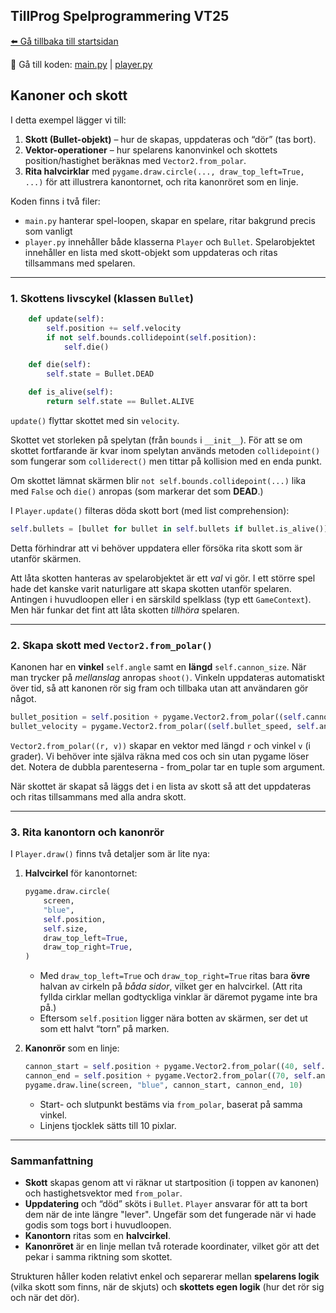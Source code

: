 ## TillProg Spelprogrammering VT25

[⬅️ Gå tillbaka till startsidan](../../README.md)

👾 Gå till koden: [main.py](main.py) | [player.py](player.py)

## Kanoner och skott

I detta exempel lägger vi till:

1. **Skott (Bullet-objekt)** – hur de skapas, uppdateras och “dör” (tas bort).  
2. **Vektor-operationer** – hur spelarens kanonvinkel och skottets position/hastighet beräknas med `Vector2.from_polar`.  
3. **Rita halvcirklar** med `pygame.draw.circle(..., draw_top_left=True, ...)` för att illustrera kanontornet, och rita kanonröret som en linje.

Koden finns i två filer:

- `main.py` hanterar spel-loopen, skapar en spelare, ritar bakgrund precis som vanligt
- `player.py` innehåller både klasserna `Player` och `Bullet`. Spelarobjektet innehåller en lista med skott-objekt som uppdateras och ritas tillsammans med spelaren.

---

### 1. Skottens livscykel (klassen `Bullet`)

```python
    def update(self):
        self.position += self.velocity
        if not self.bounds.collidepoint(self.position):
            self.die()

    def die(self):
        self.state = Bullet.DEAD

    def is_alive(self):
        return self.state == Bullet.ALIVE
```

`update()` flyttar skottet med sin `velocity`.

Skottet vet storleken på spelytan (från `bounds` i `__init__`). För att se om skottet fortfarande är kvar inom spelytan används metoden `collidepoint()` som fungerar som `colliderect()` men tittar på kollision med en enda punkt.

Om skottet lämnat skärmen blir `not self.bounds.collidepoint(...)` lika med `False` och `die()` anropas (som markerar det som **DEAD**.)

I `Player.update()` filteras döda skott bort (med list comprehension):

```python
self.bullets = [bullet for bullet in self.bullets if bullet.is_alive()]
```

Detta förhindrar att vi behöver uppdatera eller försöka rita skott som är utanför skärmen.

Att låta skotten hanteras av spelarobjektet är ett *val* vi gör. I ett större spel
hade det kanske varit naturligare att skapa skotten utanför spelaren. Antingen i huvudloopen eller i en
särskild spelklass (typ ett `GameContext`). Men här funkar det fint att låta skotten *tillhöra* spelaren.

---

### 2. Skapa skott med `Vector2.from_polar()`

Kanonen har en **vinkel** `self.angle` samt en **längd** `self.cannon_size`. När man trycker på *mellanslag* anropas `shoot()`. Vinkeln uppdateras automatiskt över tid, så att kanonen rör sig fram och tillbaka
utan att användaren gör något.

```python
bullet_position = self.position + pygame.Vector2.from_polar((self.cannon_size, self.angle))
bullet_velocity = pygame.Vector2.from_polar((self.bullet_speed, self.angle))
```

`Vector2.from_polar((r, v))` skapar en vektor med längd `r` och vinkel `v` (i grader). Vi behöver inte själva räkna med cos och sin utan pygame löser det. Notera de dubbla parenteserna - from_polar tar en tuple som argument.

När skottet är skapat så läggs det i en lista av skott så att det uppdateras och ritas tillsammans
med alla andra skott.

---

### 3. Rita kanontorn och kanonrör

I `Player.draw()` finns två detaljer som är lite nya:

1. **Halvcirkel** för kanontornet:
   ```python
   pygame.draw.circle(
       screen,
       "blue",
       self.position,
       self.size,
       draw_top_left=True,
       draw_top_right=True,
   )
   ```
   - Med `draw_top_left=True` och `draw_top_right=True` ritas bara **övre** halvan av cirkeln på *båda sidor*, vilket ger en halvcirkel. (Att rita fyllda cirklar mellan godtyckliga vinklar är däremot pygame inte bra på.)
   - Eftersom `self.position` ligger nära botten av skärmen, ser det ut som ett halvt “torn” på marken.

2. **Kanonrör** som en linje:
   ```python
   cannon_start = self.position + pygame.Vector2.from_polar((40, self.angle))
   cannon_end = self.position + pygame.Vector2.from_polar((70, self.angle))
   pygame.draw.line(screen, "blue", cannon_start, cannon_end, 10)
   ```
   - Start- och slutpunkt bestäms via `from_polar`, baserat på samma vinkel.  
   - Linjens tjocklek sätts till 10 pixlar.

---

### Sammanfattning

- **Skott** skapas genom att vi räknar ut startposition (i toppen av kanonen) och hastighetsvektor med `from_polar`.
- **Uppdatering** och “död” sköts i `Bullet`. `Player` ansvarar för att ta bort dem när de inte längre "lever". Ungefär som det fungerade när vi hade godis som togs bort i huvudloopen.
- **Kanontorn** ritas som en **halvcirkel**.
- **Kanonröret** är en linje mellan två roterade koordinater, vilket gör att det pekar i samma riktning som skottet.

Strukturen håller koden relativt enkel och separerar mellan **spelarens logik** (vilka skott som finns, när de skjuts) och **skottets egen logik** (hur det rör sig och när det dör).
